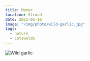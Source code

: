 ```yaml
---
title: Manor
location: Stroud
date: 2021-05-16
image: "/img/photo/wild-garlic.jpg"
tags:
  - nature
  - cotswolds
---
```


![Wild garlic](/img/photo/wild-garlic.jpg)

